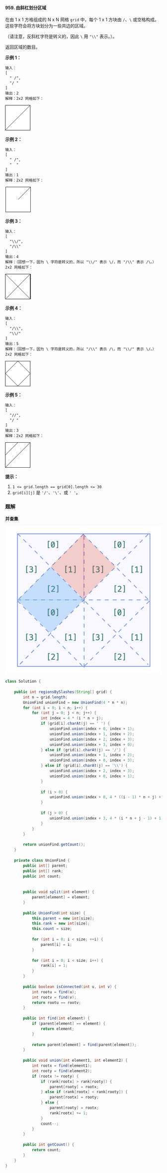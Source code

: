 #### 959. 由斜杠划分区域

在由 1 x 1 方格组成的 N x N 网格 `grid` 中，每个 1 x 1 方块由 `/`、`\` 或空格构成。这些字符会将方块划分为一些共边的区域。

（请注意，反斜杠字符是转义的，因此 `\` 用 `"\\"` 表示。）。

返回区域的数目。

**示例 1：**

```shell
输入：
[
  " /",
  "/ "
]
输出：2
解释：2x2 网格如下：
```

![img](./images/由斜杠划分区域/1.jpg)

**示例 2：**

```shell
输入：
[
  " /",
  "  "
]
输出：1
解释：2x2 网格如下：
```

![img](./images/由斜杠划分区域/2.jpg)

**示例 3：**

```shell
输入：
[
  "\\/",
  "/\\"
]
输出：4
解释：（回想一下，因为 \ 字符是转义的，所以 "\\/" 表示 \/，而 "/\\" 表示 /\。）
2x2 网格如下：
```

![img](./images/由斜杠划分区域/3.jpg)

**示例 4：**

```shell
输入：
[
  "/\\",
  "\\/"
]
输出：5
解释：（回想一下，因为 \ 字符是转义的，所以 "/\\" 表示 /\，而 "\\/" 表示 \/。）
2x2 网格如下：
```

![img](./images/由斜杠划分区域/4.jpg)

**示例 5：**

```shell
输入：
[
  "//",
  "/ "
]
输出：3
解释：2x2 网格如下：
```

![img](./images/由斜杠划分区域/5.jpg)

**提示：**

1. `1 <= grid.length == grid[0].length <= 30`
2. `grid[i][j]` 是 `'/'`、`'\'`、或 `' '`。

### 题解

**并查集**

![image.png](./images/由斜杠划分区域/6.jpg)

```java
class Solution {

    public int regionsBySlashes(String[] grid) {
        int n = grid.length;
        UnionFind unionFind = new UnionFind(4 * n * n);
        for (int i = 0; i < n; i++) {
            for (int j = 0; j < n; j++) {
                int index = 4 * (i * n + j);
                if (grid[i].charAt(j) == ' ') {
                    unionFind.union(index + 0, index + 1);
                    unionFind.union(index + 1, index + 2);
                    unionFind.union(index + 2, index + 3);
                    unionFind.union(index + 3, index + 0);
                } else if (grid[i].charAt(j) == '/') {
                    unionFind.union(index + 1, index + 2);
                    unionFind.union(index + 0, index + 3);
                } else if (grid[i].charAt(j) == '\\') {
                    unionFind.union(index + 2, index + 3);
                    unionFind.union(index + 0, index + 1);
                }

                if (i > 0) {
                    unionFind.union(index + 0, 4 * ((i - 1) * n + j) + 2);
                }

                if (j > 0) {
                    unionFind.union(index + 3, 4 * (i * n + j - 1) + 1);
                }
            }
        }

        return unionFind.getCount();
    }

    private class UnionFind {
        public int[] parent;
        public int[] rank;
        public int count;


        public void split(int element) {
            parent[element] = element;
        }

        public UnionFind(int size) {
            this.parent = new int[size];
            this.rank = new int[size];
            this.count = size;

            for (int i = 0; i < size; ++i) {
                parent[i] = i;
            }

            for (int i = 0; i < size; i++) {
                rank[i] = 1;
            }
        }

        public boolean isConnected(int u, int v) {
            int rootu = find(u);
            int rootv = find(v);
            return rootu == rootv;
        }

        public int find(int element) {
            if (parent[element] == element) {
                return element;
            }

            return parent[element] = find(parent[element]);
        }

        public void union(int element1, int element2) {
            int rootx = find(element1);
            int rooty = find(element2);
            if (rootx != rooty) {
                if (rank[rootx] > rank[rooty]) {
                    parent[rooty] = rootx;
                } else if (rank[rootx] < rank[rooty]) {
                    parent[rootx] = rooty;
                } else {
                    parent[rooty] = rootx;
                    rank[rootx] += 1;
                }
                count--;
            }
        }

        public int getCount() {
            return count;
        }
    }
}
```

